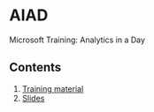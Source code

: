 # AIAD
Microsoft Training: Analytics in a Day

## Contents
1. [Training material](Material/Training/)
2. [Slides](Material/Slides/)

